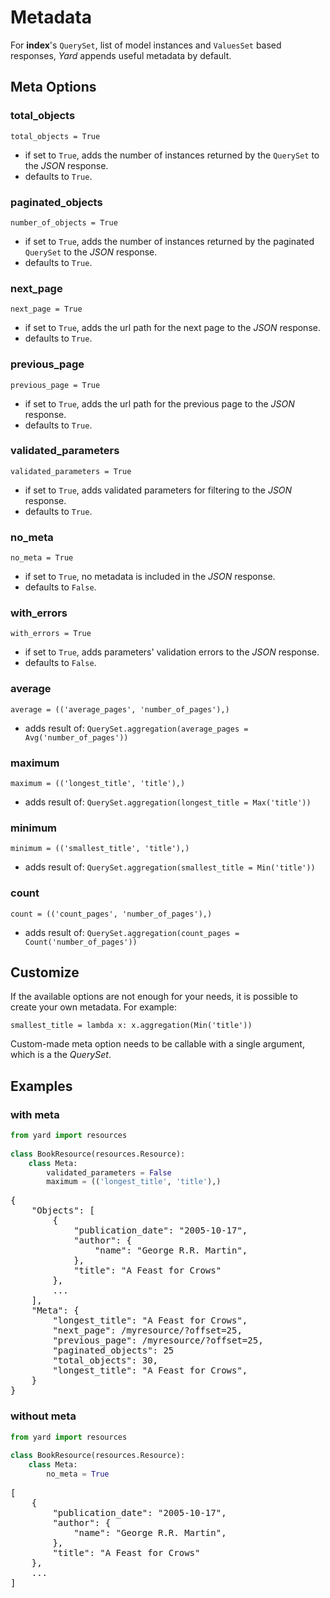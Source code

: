 # Metadata

For **index**'s `QuerySet`, list of model instances and `ValuesSet` based responses, *Yard* appends useful metadata by default.


## Meta Options


### total_objects

    total_objects = True

- if set to `True`, adds the number of instances returned by the `QuerySet` to the *JSON* response.
- defaults to `True`.

### paginated_objects

    number_of_objects = True

- if set to `True`, adds the number of instances returned by the paginated `QuerySet` to the *JSON* response.
- defaults to `True`.

### next_page

    next_page = True

- if set to `True`, adds the url path for the next page to the *JSON* response.
- defaults to `True`.

### previous_page

    previous_page = True

- if set to `True`, adds the url path for the previous page to the *JSON* response.
- defaults to `True`.

### validated_parameters

    validated_parameters = True

- if set to `True`, adds validated parameters for filtering to the *JSON* response. 
- defaults to `True`.

### no_meta

    no_meta = True

- if set to `True`, no metadata is included in the *JSON* response.
- defaults to `False`.

### with_errors

    with_errors = True

- if set to `True`, adds parameters' validation errors to the *JSON* response.
- defaults to `False`.

### average

    average = (('average_pages', 'number_of_pages'),)
    
- adds result of: `QuerySet.aggregation(average_pages = Avg('number_of_pages'))`

### maximum

    maximum = (('longest_title', 'title'),)
    
- adds result of: `QuerySet.aggregation(longest_title = Max('title'))`

### minimum

    minimum = (('smallest_title', 'title'),)
    
- adds result of: `QuerySet.aggregation(smallest_title = Min('title'))`
    
### count

    count = (('count_pages', 'number_of_pages'),)

- adds result of: `QuerySet.aggregation(count_pages = Count('number_of_pages'))`


## Customize

If the available options are not enough for your needs, it is possible to create your own metadata. For example:

    smallest_title = lambda x: x.aggregation(Min('title'))
    
Custom-made meta option needs to be callable with a single argument, which is a the *QuerySet*.


## Examples

### with meta

```python
from yard import resources    
    
class BookResource(resources.Resource):
    class Meta:
        validated_parameters = False
        maximum = (('longest_title', 'title'),)
```

<pre>
{
    "Objects": [
        {
            "publication_date": "2005-10-17", 
            "author": {
                "name": "George R.R. Martin", 
            }, 
            "title": "A Feast for Crows"
        }, 
        ...
    ], 
    "Meta": {
        "longest_title": "A Feast for Crows",
        "next_page": /myresource/?offset=25,
        "previous_page": /myresource/?offset=25,
        "paginated_objects": 25
        "total_objects": 30, 
        "longest_title": "A Feast for Crows",
    }
}
</pre>

### without meta

```python
from yard import resources    
    
class BookResource(resources.Resource):
    class Meta:
        no_meta = True
```

<pre>
[
    {
        "publication_date": "2005-10-17", 
        "author": {
            "name": "George R.R. Martin", 
        }, 
        "title": "A Feast for Crows"
    },
    ...
]
</pre>
